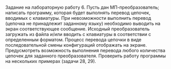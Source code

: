 Задание на лабораторную работу
6. Пусть дан МП-преобразователь; написать программу, которая будет
выполнять перевод цепочек, вводимых с клавиатуры. При невозможности
выполнить перевод (цепочка не принадлежит заданному языку) необходимо
выводить на экран соответствующее сообщение.
Исходный преобразователь загружать из файла и/или вводить с
клавиатуры в соответствии с определенным форматом. Процесс перевода
цепочки в виде последовательной смены конфигураций отображать на экране.
Предусмотреть возможность выполнения перевода любого количества цепочек
для заданного преобразователя.
Проверить работу программы на нескольких примерах (задачи 28, 29). 
